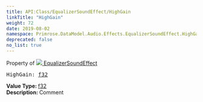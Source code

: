 ```yaml
---
title: API:Class/EqualizerSoundEffect/HighGain
linkTitle: "HighGain"
weight: 72
date: 2019-08-02
namespace: Primrose.DataModel.Audio.Effects.EqualizerSoundEffect.HighGain
deprecated: false
no_list: true
---
```

Property of <a href="/docs/api-reference/Class/EqualizerSoundEffect"><img src="/icons/silk/soundwave.png"/>&nbsp;EqualizerSoundEffect</a>
<pre class="method-declaration">
HighGain: <a class="type" href="/docs/api-reference/System/Primitives#single">f32</a></pre>
<b>Value Type: </b>
<a class="type" href="/docs/api-reference/System/Primitives#single">f32</a>
<br/>
<b>Description: </b>
Comment

